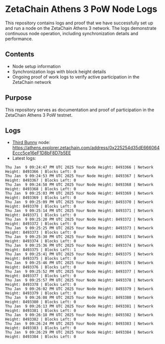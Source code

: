 # ZetaChain Athens 3 PoW Node Logs
This repository contains logs and proof that we have successfully set up and run a node on the ZetaChain Athens 3 network. The logs demonstrate continuous node operation, including synchronization details and performance.

## Contents
- Node setup information
- Synchronization logs with block height details
- Ongoing proof of work logs to verify active participation in the ZetaChain network

## Purpose
This repository serves as documentation and proof of participation in the ZetaChain Athens 3 PoW testnet.

## Logs

- [Third Bunny](https://thirdbunny.xyz/) node: https://athens.explorer.zetachain.com/address/0x225254d35dE666064Eccc5ce16eF1D8bF8D7b5EE
- Latest logs:
```
Thu Jan  9 09:24:47 PM UTC 2025 Your Node Height: 8493366 | Network Height: 8493366 | Blocks Left: 0
Thu Jan  9 09:24:53 PM UTC 2025 Your Node Height: 8493367 | Network Height: 8493367 | Blocks Left: 0
Thu Jan  9 09:24:58 PM UTC 2025 Your Node Height: 8493368 | Network Height: 8493368 | Blocks Left: 0
Thu Jan  9 09:25:03 PM UTC 2025 Your Node Height: 8493369 | Network Height: 8493369 | Blocks Left: 0
Thu Jan  9 09:25:09 PM UTC 2025 Your Node Height: 8493370 | Network Height: 8493370 | Blocks Left: 0
Thu Jan  9 09:25:14 PM UTC 2025 Your Node Height: 8493371 | Network Height: 8493371 | Blocks Left: 0
Thu Jan  9 09:25:20 PM UTC 2025 Your Node Height: 8493372 | Network Height: 8493372 | Blocks Left: 0
Thu Jan  9 09:25:25 PM UTC 2025 Your Node Height: 8493373 | Network Height: 8493373 | Blocks Left: 0
Thu Jan  9 09:25:30 PM UTC 2025 Your Node Height: 8493374 | Network Height: 8493374 | Blocks Left: 0
Thu Jan  9 09:25:36 PM UTC 2025 Your Node Height: 8493374 | Network Height: 8493375 | Blocks Left: 1
Thu Jan  9 09:25:41 PM UTC 2025 Your Node Height: 8493375 | Network Height: 8493375 | Blocks Left: 0
Thu Jan  9 09:25:46 PM UTC 2025 Your Node Height: 8493376 | Network Height: 8493376 | Blocks Left: 0
Thu Jan  9 09:25:52 PM UTC 2025 Your Node Height: 8493377 | Network Height: 8493377 | Blocks Left: 0
Thu Jan  9 09:25:57 PM UTC 2025 Your Node Height: 8493378 | Network Height: 8493378 | Blocks Left: 0
Thu Jan  9 09:26:02 PM UTC 2025 Your Node Height: 8493379 | Network Height: 8493379 | Blocks Left: 0
Thu Jan  9 09:26:08 PM UTC 2025 Your Node Height: 8493380 | Network Height: 8493380 | Blocks Left: 0
Thu Jan  9 09:26:13 PM UTC 2025 Your Node Height: 8493381 | Network Height: 8493381 | Blocks Left: 0
Thu Jan  9 09:26:18 PM UTC 2025 Your Node Height: 8493382 | Network Height: 8493382 | Blocks Left: 0
Thu Jan  9 09:26:24 PM UTC 2025 Your Node Height: 8493383 | Network Height: 8493383 | Blocks Left: 0
Thu Jan  9 09:26:29 PM UTC 2025 Your Node Height: 8493384 | Network Height: 8493384 | Blocks Left: 0
```
